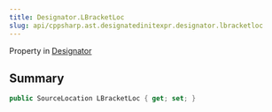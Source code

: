 ```yaml
---
title: Designator.LBracketLoc
slug: api/cppsharp.ast.designatedinitexpr.designator.lbracketloc
---
```

Property in [Designator](/api/cppsharp/ast/designatedinitexpr/designator)

## Summary



```csharp
public SourceLocation LBracketLoc { get; set; }
```

